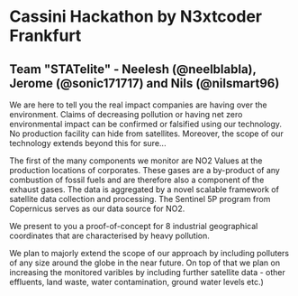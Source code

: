 # Cassini Hackathon by N3xtcoder Frankfurt

## Team "STATelite" - Neelesh (@neelblabla), Jerome (@sonic171717) and Nils (@nilsmart96)

We are here to tell you the real impact companies are having over the environment. Claims of 
decreasing pollution or having net zero environmental impact can be confirmed or falsified using
our technology. No production facility can hide from satellites. Moreover, the scope of our technology extends beyond this for sure...

The first of the many components we monitor are NO2 Values at the production 
locations of corporates. These gases are a by-product of any combustion 
of fossil fuels and are therefore also a component of the exhaust gases. 
The data is aggregated by a novel scalable framework of satellite data 
collection and processing. The Sentinel 5P program from Copernicus serves 
as our data source for NO2.

We present to you a proof-of-concept for 8 industrial geographical coordinates that 
are characterised by heavy pollution. 

We plan to majorly extend the scope of our approach by including polluters 
of any size around the globe in the near future. On top of that we plan on 
increasing the monitored varibles by including further satellite data - other 
effluents, land waste, water contamination, ground water levels etc.)
